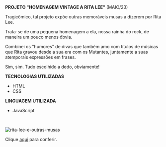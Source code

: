 **PROJETO "HOMENAGEM VINTAGE A RITA LEE"** (MAIO/23)

<p>Tragicômico, tal projeto expõe outras memoráveis musas a dizerem por Rita Lee.</p>
<p>Trata-se de uma pequena homenagem a ela, nossa rainha do rock, de maneira um pouco menos óbvia.</p>
<p>Combinei os "humores" de divas que também amo com títulos de músicas que Rita gravou desde a sua era com os Mutantes, juntamente a suas atemporais expressões em frases.</p>
<p>Sim, sim. Tudo escolhido a dedo, obviamente!</p>

**TECNOLOGIAS UTILIZADAS**

- HTML
- CSS

**LINGUAGEM UTILIZADA**

- JavaScript
<br>

![rita-lee-e-outras-musas](https://github.com/carolinaoftinoco/rita-lee-e-outras-musas/blob/main/rita-lee-e-outras-musas.gif)

Clique [aqui](https://carolinaoftinoco.github.io/rita-lee-e-outras-musas/) para conferir.
